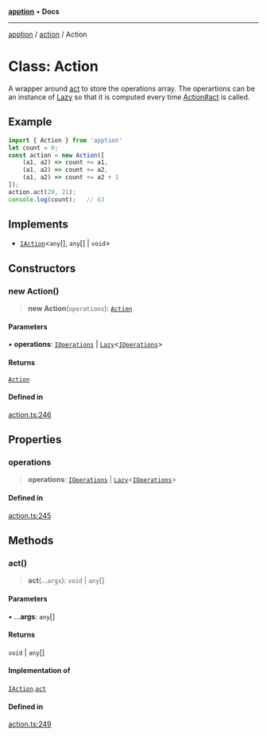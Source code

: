 [**apption**](../../README.md) • **Docs**

***

[apption](../../modules.md) / [action](../README.md) / Action

# Class: Action

A wrapper around [act](../functions/act.md) to store the operations array. The operartions can be an instance 
of [Lazy](Lazy.md) so that it is computed every time [Action#act](Action.md#act) is called.

## Example

```ts
import { Action } from 'apption'
let count = 0;
const action = new Action([
    (a1, a2) => count += a1,
    (a1, a2) => count += a2,
    (a1, a2) => count += a2 + 1
]);
action.act(20, 21);
console.log(count);   // 63
```

## Implements

- [`IAction`](../interfaces/IAction.md)\<`any`[], `any`[] \| `void`\>

## Constructors

### new Action()

> **new Action**(`operations`): [`Action`](Action.md)

#### Parameters

• **operations**: [`IOperations`](../type-aliases/IOperations.md) \| [`Lazy`](Lazy.md)\<[`IOperations`](../type-aliases/IOperations.md)\>

#### Returns

[`Action`](Action.md)

#### Defined in

[action.ts:246](https://github.com/mksunny1/apption/blob/b06f059586e3c06c29fccfd5bd8250a5c5e800b1/src/action.ts#L246)

## Properties

### operations

> **operations**: [`IOperations`](../type-aliases/IOperations.md) \| [`Lazy`](Lazy.md)\<[`IOperations`](../type-aliases/IOperations.md)\>

#### Defined in

[action.ts:245](https://github.com/mksunny1/apption/blob/b06f059586e3c06c29fccfd5bd8250a5c5e800b1/src/action.ts#L245)

## Methods

### act()

> **act**(...`args`): `void` \| `any`[]

#### Parameters

• ...**args**: `any`[]

#### Returns

`void` \| `any`[]

#### Implementation of

[`IAction`](../interfaces/IAction.md).[`act`](../interfaces/IAction.md#act)

#### Defined in

[action.ts:249](https://github.com/mksunny1/apption/blob/b06f059586e3c06c29fccfd5bd8250a5c5e800b1/src/action.ts#L249)
